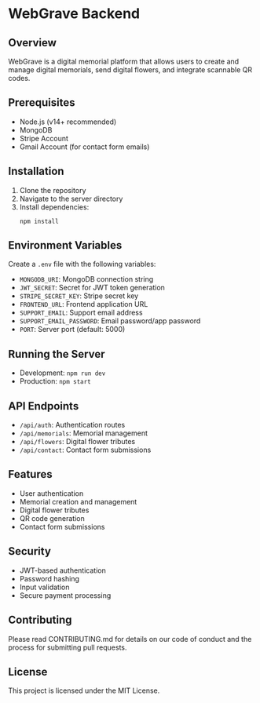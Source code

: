 # WebGrave Backend

## Overview
WebGrave is a digital memorial platform that allows users to create and manage digital memorials, send digital flowers, and integrate scannable QR codes.

## Prerequisites
- Node.js (v14+ recommended)
- MongoDB
- Stripe Account
- Gmail Account (for contact form emails)

## Installation
1. Clone the repository
2. Navigate to the server directory
3. Install dependencies:
   ```
   npm install
   ```

## Environment Variables
Create a `.env` file with the following variables:
- `MONGODB_URI`: MongoDB connection string
- `JWT_SECRET`: Secret for JWT token generation
- `STRIPE_SECRET_KEY`: Stripe secret key
- `FRONTEND_URL`: Frontend application URL
- `SUPPORT_EMAIL`: Support email address
- `SUPPORT_EMAIL_PASSWORD`: Email password/app password
- `PORT`: Server port (default: 5000)

## Running the Server
- Development: `npm run dev`
- Production: `npm start`

## API Endpoints
- `/api/auth`: Authentication routes
- `/api/memorials`: Memorial management
- `/api/flowers`: Digital flower tributes
- `/api/contact`: Contact form submissions

## Features
- User authentication
- Memorial creation and management
- Digital flower tributes
- QR code generation
- Contact form submissions

## Security
- JWT-based authentication
- Password hashing
- Input validation
- Secure payment processing

## Contributing
Please read CONTRIBUTING.md for details on our code of conduct and the process for submitting pull requests.

## License
This project is licensed under the MIT License.
